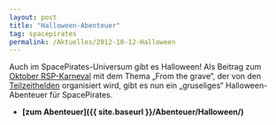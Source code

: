```yaml
---
layout: post
title: "Halloween-Abenteuer"
tag: spacepirates
permalink: /Aktuelles/2012-10-12-Halloween
---
```


Auch im SpacePirates-Universum gibt es Halloween! Als Beitrag zum [Oktober RSP-Karneval](http:/forum.rsp-blogs.de/rsp-karneval/from-the-grave-%28oktober-2012%29/) mit dem Thema &bdquo;From the grave&ldquo;, der von den [Teilzeithelden](http:/www.teilzeithelden.de/2012/10/01/de-zoch-kuett-thementage-und-rsp-blogkarneval-from-the-grave/) organisiert wird, gibt es nun ein &bdquo;gruseliges&ldquo; Halloween-Abenteuer für SpacePirates.

- **[zum Abenteuer]({{ site.baseurl }}/Abenteuer/Halloween/)**
